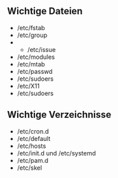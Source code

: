 ## Wichtige Dateien

* /etc/fstab
* /etc/group
* * /etc/issue
* /etc/modules
* /etc/mtab
* /etc/passwd
* /etc/sudoers
* /etc/X11
* /etc/sudoers

## Wichtige Verzeichnisse

* /etc/cron.d
* /etc/default
* /etc/hosts
* /etc/init.d und /etc/systemd
* /etc/pam.d
* /etc/skel



